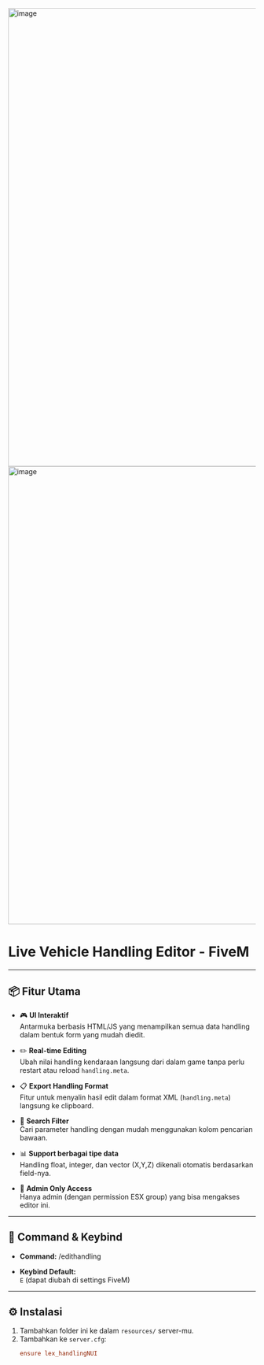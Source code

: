 <img width="546" height="931" alt="image" src="https://github.com/user-attachments/assets/b76da044-4f4a-4064-8840-134fd1bf27bf" />
<img width="541" height="930" alt="image" src="https://github.com/user-attachments/assets/75e8906c-b0d3-467c-89fe-e40db70dbfc1" />

# Live Vehicle Handling Editor - FiveM
---

## 📦 Fitur Utama

- 🎮 **UI Interaktif**  
  Antarmuka berbasis HTML/JS yang menampilkan semua data handling dalam bentuk form yang mudah diedit.

- ✏️ **Real-time Editing**  
  Ubah nilai handling kendaraan langsung dari dalam game tanpa perlu restart atau reload `handling.meta`.

- 📋 **Export Handling Format**  
  Fitur untuk menyalin hasil edit dalam format XML (`handling.meta`) langsung ke clipboard.

- 🔎 **Search Filter**  
  Cari parameter handling dengan mudah menggunakan kolom pencarian bawaan.

- 📊 **Support berbagai tipe data**  
  Handling float, integer, dan vector (X,Y,Z) dikenali otomatis berdasarkan field-nya.

- 🔐 **Admin Only Access**  
  Hanya admin (dengan permission ESX group) yang bisa mengakses editor ini.

---

## 🧾 Command & Keybind

- **Command:**
/edithandling

- **Keybind Default:**  
`E` (dapat diubah di settings FiveM)

---

## ⚙️ Instalasi

1. Tambahkan folder ini ke dalam `resources/` server-mu.
2. Tambahkan ke `server.cfg`:
   ```cfg
   ensure lex_handlingNUI
